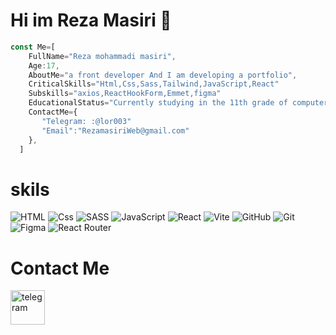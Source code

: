 # Hi im Reza Masiri 👋

```js
const Me=[
    FullName="Reza mohammadi masiri",
    Age:17,
    AboutMe="a front developer And I am developing a portfolio",
    CriticalSkills="Html,Css,Sass,Tailwind,JavaScript,React"
    Subskills="axios,ReactHookForm,Emmet,figma"
    EducationalStatus="Currently studying in the 11th grade of computer science",
    ContactMe={
       "Telegram: :@lor003"
       "Email":"RezamasiriWeb@gmail.com"
    },
  ]
```
# skils
<img alt="HTML" src="https://img.shields.io/badge/HTML-E34F26?logo=html5&logoColor=white&style=for-the-badge" /> <img alt="Css" src="https://img.shields.io/badge/CSS-1572B6?logo=css3&logoColor=white&style=for-the-badge" /> ![SASS](https://img.shields.io/badge/SASS-hotpink.svg?style=for-the-badge&logo=SASS&logoColor=white)  <img alt="JavaScript" src="https://img.shields.io/badge/JavaScript-F7DF1E?logo=javascript&logoColor=white&style=for-the-badge" /> ![React](https://img.shields.io/badge/react-%2320232a.svg?style=for-the-badge&logo=react&logoColor=%2361DAFB) ![Vite](https://img.shields.io/badge/vite-%23646CFF.svg?style=for-the-badge&logo=vite&logoColor=white)
![GitHub](https://img.shields.io/badge/github-%23121011.svg?style=for-the-badge&logo=github&logoColor=white) ![Git](https://img.shields.io/badge/git-%23F05033.svg?style=for-the-badge&logo=git&logoColor=white) ![Figma](https://img.shields.io/badge/figma-%23F24E1E.svg?style=for-the-badge&logo=figma&logoColor=white) ![React Router](https://img.shields.io/badge/React_Router-CA4245?style=for-the-badge&logo=react-router&logoColor=white)

# Contact Me
[<img width="55" height="55" src="https://img.icons8.com/3d-fluency/55/telegram.png" alt="telegram"/>](https://t.me/lor003)
